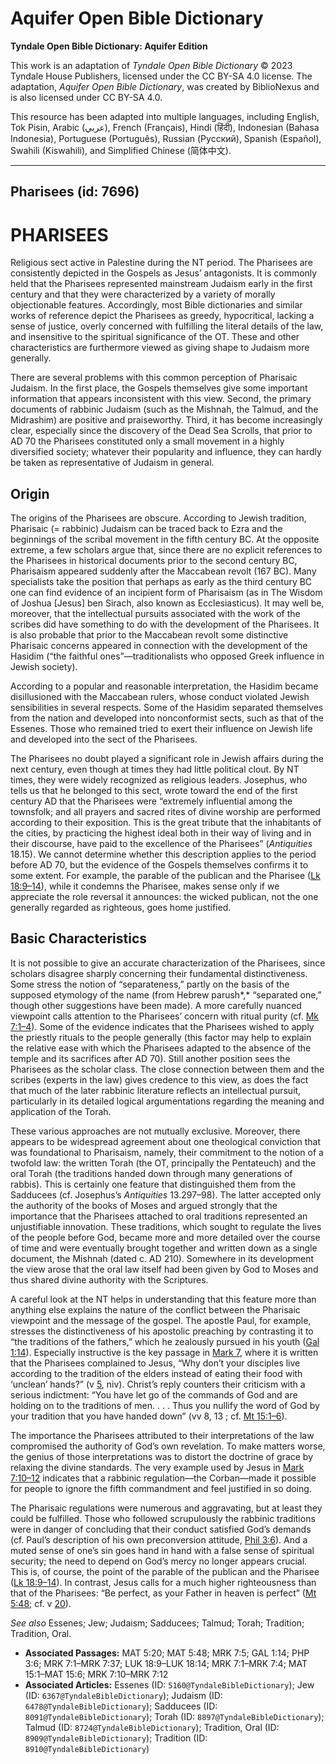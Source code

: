 # Aquifer Open Bible Dictionary

**Tyndale Open Bible Dictionary: Aquifer Edition**

This work is an adaptation of *Tyndale Open Bible Dictionary* © 2023 Tyndale House Publishers, licensed under the CC BY\-SA 4\.0 license. The adaptation, *Aquifer Open Bible Dictionary*, was created by BiblioNexus and is also licensed under CC BY\-SA 4\.0\.

This resource has been adapted into multiple languages, including English, Tok Pisin, Arabic (عربي), French (Français), Hindi (हिंदी), Indonesian (Bahasa Indonesia), Portuguese (Português), Russian (Русский), Spanish (Español), Swahili (Kiswahili), and Simplified Chinese (简体中文).



--------------------------------

## Pharisees (id: 7696)

PHARISEES
=========

Religious sect active in Palestine during the NT period. The Pharisees are consistently depicted in the Gospels as Jesus’ antagonists. It is commonly held that the Pharisees represented mainstream Judaism early in the first century and that they were characterized by a variety of morally objectionable features. Accordingly, most Bible dictionaries and similar works of reference depict the Pharisees as greedy, hypocritical, lacking a sense of justice, overly concerned with fulfilling the literal details of the law, and insensitive to the spiritual significance of the OT. These and other characteristics are furthermore viewed as giving shape to Judaism more generally.

There are several problems with this common perception of Pharisaic Judaism. In the first place, the Gospels themselves give some important information that appears inconsistent with this view. Second, the primary documents of rabbinic Judaism (such as the Mishnah, the Talmud, and the Midrashim) are positive and praiseworthy. Third, it has become increasingly clear, especially since the discovery of the Dead Sea Scrolls, that prior to AD 70 the Pharisees constituted only a small movement in a highly diversified society; whatever their popularity and influence, they can hardly be taken as representative of Judaism in general.

Origin
------

The origins of the Pharisees are obscure. According to Jewish tradition, Pharisaic (\= rabbinic) Judaism can be traced back to Ezra and the beginnings of the scribal movement in the fifth century BC. At the opposite extreme, a few scholars argue that, since there are no explicit references to the Pharisees in historical documents prior to the second century BC, Pharisaism appeared suddenly after the Maccabean revolt (167 BC). Many specialists take the position that perhaps as early as the third century BC one can find evidence of an incipient form of Pharisaism (as in The Wisdom of Joshua \[Jesus] ben Sirach, also known as Ecclesiasticus). It may well be, moreover, that the intellectual pursuits associated with the work of the scribes did have something to do with the development of the Pharisees. It is also probable that prior to the Maccabean revolt some distinctive Pharisaic concerns appeared in connection with the development of the Hasidim (“the faithful ones”—traditionalists who opposed Greek influence in Jewish society).

According to a popular and reasonable interpretation, the Hasidim became disillusioned with the Maccabean rulers, whose conduct violated Jewish sensibilities in several respects. Some of the Hasidim separated themselves from the nation and developed into nonconformist sects, such as that of the Essenes. Those who remained tried to exert their influence on Jewish life and developed into the sect of the Pharisees.

The Pharisees no doubt played a significant role in Jewish affairs during the next century, even though at times they had little political clout. By NT times, they were widely recognized as religious leaders. Josephus, who tells us that he belonged to this sect, wrote toward the end of the first century AD that the Pharisees were “extremely influential among the townsfolk; and all prayers and sacred rites of divine worship are performed according to their exposition. This is the great tribute that the inhabitants of the cities, by practicing the highest ideal both in their way of living and in their discourse, have paid to the excellence of the Pharisees” (*Antiquities* 18\.15\). We cannot determine whether this description applies to the period before AD 70, but the evidence of the Gospels themselves confirms it to some extent. For example, the parable of the publican and the Pharisee ([Lk 18:9–14](https://ref.ly/Luke18:9-Luke18:14)), while it condemns the Pharisee, makes sense only if we appreciate the role reversal it announces: the wicked publican, not the one generally regarded as righteous, goes home justified.

Basic Characteristics
---------------------

It is not possible to give an accurate characterization of the Pharisees, since scholars disagree sharply concerning their fundamental distinctiveness. Some stress the notion of “separateness,” partly on the basis of the supposed etymology of the name (from Hebrew parush*,* “separated one,” though other suggestions have been made). A more carefully nuanced viewpoint calls attention to the Pharisees’ concern with ritual purity (cf. [Mk 7:1–4](https://ref.ly/Mark7:1-Mark7:4)). Some of the evidence indicates that the Pharisees wished to apply the priestly rituals to the people generally (this factor may help to explain the relative ease with which the Pharisees adapted to the absence of the temple and its sacrifices after AD 70\). Still another position sees the Pharisees as the scholar class. The close connection between them and the scribes (experts in the law) gives credence to this view, as does the fact that much of the later rabbinic literature reflects an intellectual pursuit, particularly in its detailed logical argumentations regarding the meaning and application of the Torah.

These various approaches are not mutually exclusive. Moreover, there appears to be widespread agreement about one theological conviction that was foundational to Pharisaism, namely, their commitment to the notion of a twofold law: the written Torah (the OT, principally the Pentateuch) and the oral Torah (the traditions handed down through many generations of rabbis). This is certainly one feature that distinguished them from the Sadducees (cf. Josephus’s *Antiquities* 13\.297–98\). The latter accepted only the authority of the books of Moses and argued strongly that the importance that the Pharisees attached to oral traditions represented an unjustifiable innovation. These traditions, which sought to regulate the lives of the people before God, became more and more detailed over the course of time and were eventually brought together and written down as a single document, the Mishnah (dated c. AD 210\). Somewhere in its development the view arose that the oral law itself had been given by God to Moses and thus shared divine authority with the Scriptures.

A careful look at the NT helps in understanding that this feature more than anything else explains the nature of the conflict between the Pharisaic viewpoint and the message of the gospel. The apostle Paul, for example, stresses the distinctiveness of his apostolic preaching by contrasting it to “the traditions of the fathers,” which he zealously pursued in his youth ([Gal 1:14](https://ref.ly/Gal1:14)). Especially instructive is the key passage in [Mark 7](https://ref.ly/Mark7:1-Mark7:37), where it is written that the Pharisees complained to Jesus, “Why don’t your disciples live according to the tradition of the elders instead of eating their food with ‘unclean’ hands?” (v [5](https://ref.ly/Mark7:5), niv). Christ’s reply counters their criticism with a serious indictment: “You have let go of the commands of God and are holding on to the traditions of men. . . . Thus you nullify the word of God by your tradition that you have handed down” (vv 8, 13 ; cf. [Mt 15:1–6](https://ref.ly/Matt15:1-Matt15:6)).

The importance the Pharisees attributed to their interpretations of the law compromised the authority of God’s own revelation. To make matters worse, the genius of those interpretations was to distort the doctrine of grace by relaxing the divine standards. The very example used by Jesus in [Mark 7:10–12](https://ref.ly/Mark7:10-Mark7:12) indicates that a rabbinic regulation—the Corban—made it possible for people to ignore the fifth commandment and feel justified in so doing.

The Pharisaic regulations were numerous and aggravating, but at least they could be fulfilled. Those who followed scrupulously the rabbinic traditions were in danger of concluding that their conduct satisfied God’s demands (cf. Paul’s description of his own preconversion attitude, [Phil 3:6](https://ref.ly/Phil3:6)). And a muted sense of one’s sin goes hand in hand with a false sense of spiritual security; the need to depend on God’s mercy no longer appears crucial. This is, of course, the point of the parable of the publican and the Pharisee ([Lk 18:9–14](https://ref.ly/Luke18:9-Luke18:14)). In contrast, Jesus calls for a much higher righteousness than that of the Pharisees: “Be perfect, as your Father in heaven is perfect” ([Mt 5:48](https://ref.ly/Matt5:48); cf. v [20](https://ref.ly/Matt5:20)).

*See also* Essenes; Jew; Judaism; Sadducees; Talmud; Torah; Tradition; Tradition, Oral.

* **Associated Passages:** MAT 5:20; MAT 5:48; MRK 7:5; GAL 1:14; PHP 3:6; MRK 7:1–MRK 7:37; LUK 18:9–LUK 18:14; MRK 7:1–MRK 7:4; MAT 15:1–MAT 15:6; MRK 7:10–MRK 7:12
* **Associated Articles:** Essenes (ID: `5160@TyndaleBibleDictionary`); Jew (ID: `6367@TyndaleBibleDictionary`); Judaism (ID: `6478@TyndaleBibleDictionary`); Sadducees (ID: `8091@TyndaleBibleDictionary`); Torah (ID: `8897@TyndaleBibleDictionary`); Talmud (ID: `8724@TyndaleBibleDictionary`); Tradition, Oral (ID: `8909@TyndaleBibleDictionary`); Tradition (ID: `8910@TyndaleBibleDictionary`)

